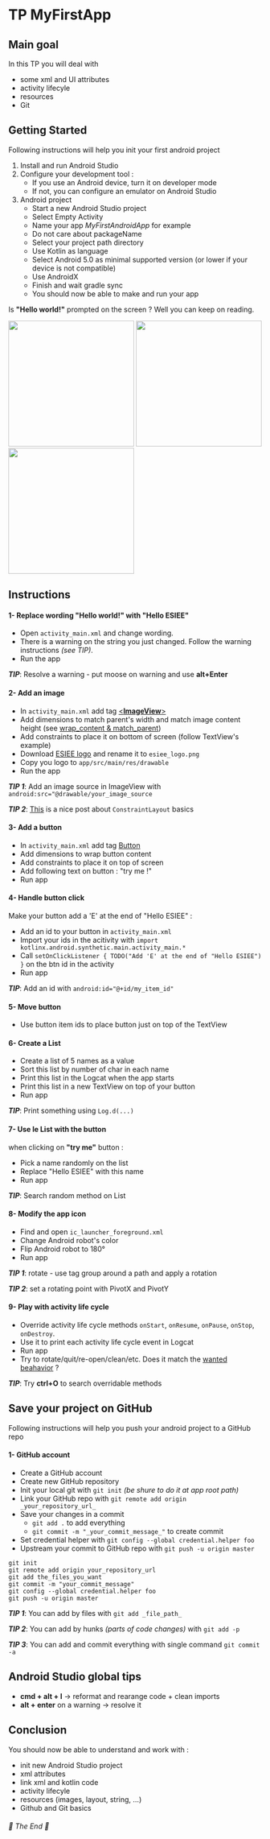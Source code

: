 # TP MyFirstApp

## Main goal

In this TP you will deal with 
* some xml and UI attributes
* activity lifecyle
* resources
* Git


## Getting Started

Following instructions will help you init your first android project

1. Install and run Android Studio
2. Configure your development tool : 
    * If you use an Android device, turn it on developer mode
    * If not, you can configure an emulator on Android Studio
3. Android project 
    * Start a new Android Studio project
    * Select Empty Activity
    * Name your app *MyFirstAndroidApp* for example
    * Do not care about packageName
    * Select your project path directory
    * Use Kotlin as language
    * Select Android 5.0 as minimal supported version (or lower if your device is not compatible)
    * Use AndroidX
    * Finish and wait gradle sync
    * You should now be able to make and run your app

Is **"Hello world!"** prompted on the screen ? Well you can keep on reading. 

<img src="https://github.com/NicolasDuponchel/AndroidPracticalWork/blob/master/images/new_project.png" height="250"> <img src="https://github.com/NicolasDuponchel/AndroidPracticalWork/blob/master/images/new_project_activity_selection.png" height="250"> <img src="https://github.com/NicolasDuponchel/AndroidPracticalWork/blob/master/images/new_project_name_select.png" height="250">

## Instructions


#### 1- Replace wording **"Hello world!"** with **"Hello ESIEE"**

* Open `activity_main.xml` and change wording.
* There is a warning on the string you just changed. Follow the warning instructions *(see TIP)*. 
* Run the app 

***TIP***: Resolve a warning - put moose on warning and use **alt+Enter**


#### 2- Add an image 

* In `activity_main.xml` add tag [<**ImageView**>](https://developer.android.com/reference/android/widget/ImageView)
* Add dimensions to match parent's width and match image content height (see [wrap_content & match_parent](https://developer.android.com/reference/android/view/ViewGroup.LayoutParams#xml-attributes_1))
* Add constraints to place it on bottom of screen (follow TextView's example)
* Download [ESIEE logo](https://www.esiee.fr/sites/all/themes/custom/esiee_theme/logo.png) and rename it to `esiee_logo.png`
* Copy you logo to `app/src/main/res/drawable` 
* Run the app 

***TIP 1***: Add an image source in ImageView with `android:src="@drawable/your_image_source`

***TIP 2***: [This](https://medium.com/@loutry/guide-to-constraintlayout-407cd87bc013) is a nice post about `ConstraintLayout` basics


#### 3- Add a button 

* In `activity_main.xml` add tag [Button](https://developer.android.com/reference/android/widget/Button)
* Add dimensions to wrap button content
* Add constraints to place it on top of screen
* Add following text on button : "try me !"
* Run app


#### 4- Handle button click

Make your button add a 'E' at the end of "Hello ESIEE" : 

* Add an id to your button in `activity_main.xml` 
* Import your ids in the acitivity with `import kotlinx.android.synthetic.main.activity_main.*`
* Call `setOnClickListener { TODO("Add 'E' at the end of "Hello ESIEE") }` on the btn id in the activity
* Run app

***TIP***: Add an id with `android:id="@+id/my_item_id"` 
 

#### 5- Move button

* Use button item ids to place button just on top of the TextView


#### 6- Create a List

* Create a list of 5 names as a value
* Sort this list by number of char in each name
* Print this list in the Logcat when the app starts
* Print this list in a new TextView on top of your button 
* Run app

***TIP***: Print something using `Log.d(...)` 


#### 7- Use le List with the button

when clicking on **"try me"** button :
* Pick a name randomly on the list
* Replace "Hello ESIEE" with this name
* Run app

***TIP***: Search random method on List 


#### 8- Modify the app icon
* Find and open `ic_launcher_foreground.xml`
* Change Android robot's color
* Flip Android robot to 180° 
* Run app

***TIP 1***: rotate - use tag group around a path and apply a rotation

***TIP 2***: set a rotating point with PivotX and PivotY
 

#### 9- Play with activity life cycle
* Override activity life cycle methods `onStart`, `onResume`, `onPause`, `onStop`, `onDestroy`.
* Use it to print each activity life cycle event in Logcat
* Run app
* Try to rotate/quit/re-open/clean/etc. Does it match the [wanted beahavior](https://developer.android.com/guide/components/activities/activity-lifecycle#alc) ?   

***TIP***: Try **ctrl+O** to search overridable methods



## Save your project on GitHub

Following instructions will help you push your android project to a GitHub repo

#### 1- GitHub account
* Create a GitHub account
* Create new GitHub repository
* Init your local git with `git init`  _(be shure to do it at app root path)_
* Link your GitHub repo with `git remote add origin _your_repository_url_`
* Save your changes in a commit 
    * `git add .` to add everything
    * `git commit -m "_your_commit_message_"` to create commit
* Set credential helper with `git config --global credential.helper foo`
* Upstream your commit to GitHub repo with  `git push -u origin master`

```
git init
git remote add origin your_repository_url
git add the_files_you_want
git commit -m "your_commit_message"
git config --global credential.helper foo
git push -u origin master
```

***TIP 1***: You can add by files with `git add _file_path_`

***TIP 2***: You can add by hunks _(parts of code changes)_ with `git add -p`

***TIP 3***: You can add and commit everything with single command `git commit -a`

## Android Studio global tips

* **cmd + alt + l** → reformat and rearange code + clean imports
* **alt + enter** on a warning → resolve it 



## Conclusion

You should now be able to understand and work with :
* init new Android Studio project
* xml attributes
* link xml and kotlin code
* activity lifecyle
* resources (images, layout, string, ...)
* Github and Git basics


###### :clap: The End :clap:

